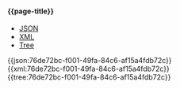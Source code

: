 #### {{page-title}}

<div class="nhsd-!t-margin-bottom-6">
  <ul class="nav nav-tabs" role="tablist">
        <li role="presentation" class="active">
            <a href="#JSON" role="tab" data-toggle="tab">JSON</a>
        </li>
         <li role="presentation">
            <a href="#XML" role="tab" data-toggle="tab">XML</a>
        </li>
        <li role="presentation">
            <a href="#Tree" role="tab" data-toggle="tab">Tree</a>
        </li>
  </ul>
    
  <div class="tab-content snippet">
    <div id="JSON" role="tabpanel" class="tab-pane active">
{{json:76de72bc-f001-49fa-84c6-af15a4fdb72c}}
    </div>
    <div id="XML" role="tabpanel" class="tab-pane">
{{xml:76de72bc-f001-49fa-84c6-af15a4fdb72c}}
    </div>
    <div id="Tree" role="tabpanel" class="tab-pane">
{{tree:76de72bc-f001-49fa-84c6-af15a4fdb72c}}
    </div>
  </div>
</div>
